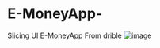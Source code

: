 # E-MoneyApp-
Slicing UI E-MoneyApp From drible
![image](https://user-images.githubusercontent.com/37772347/234747374-e406b837-abde-4978-9779-6a6afbc67f91.png)
